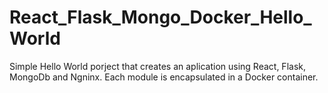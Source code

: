 # React_Flask_Mongo_Docker_Hello_World
Simple Hello World porject that creates an aplication using React, Flask, MongoDb and Ngninx. Each module is encapsulated in a Docker container.
